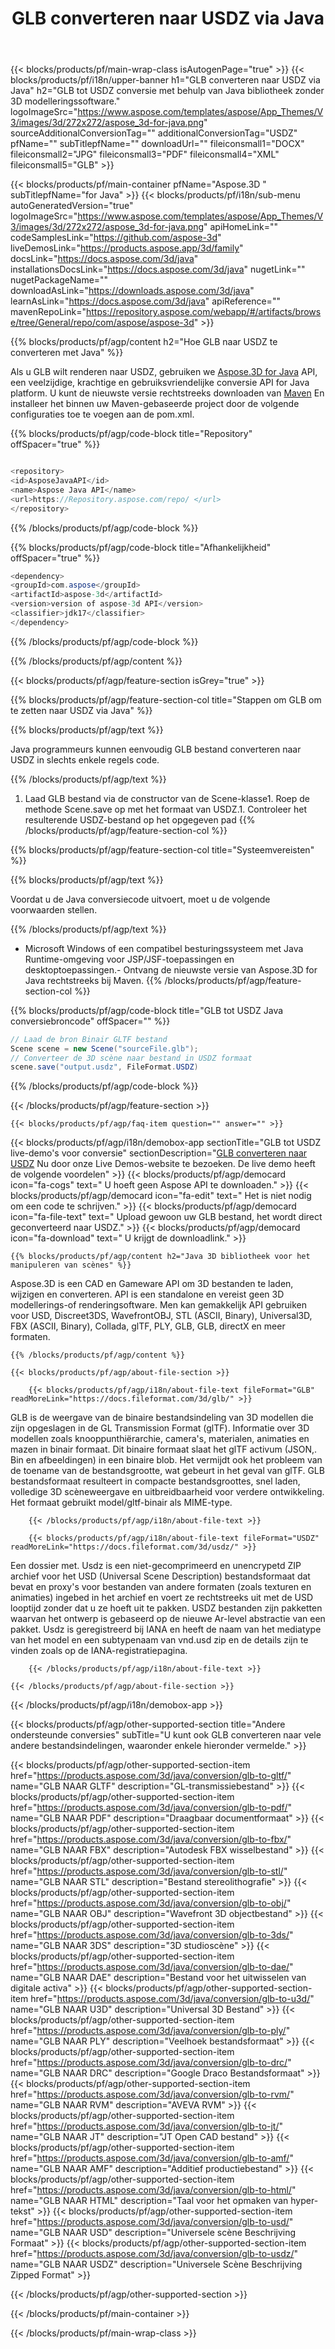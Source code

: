 ﻿---
title: GLB converteren naar USDZ via Java
weight: 530
url: /nl/java/conversion/glb-to-usdz/ 
description: Voorbeeld van Java conversiecode voor GLB formaat naar USDZ bestand. Gebruik deze voorbeeldcode om GLB naar USDZ te converteren binnen elke applicatie op het web of Desktop Java.
---
{{< blocks/products/pf/main-wrap-class isAutogenPage="true" >}}
{{< blocks/products/pf/i18n/upper-banner h1="GLB converteren naar USDZ via Java" h2="GLB tot USDZ conversie met behulp van Java bibliotheek zonder 3D modelleringssoftware." logoImageSrc="https://www.aspose.com/templates/aspose/App_Themes/V3/images/3d/272x272/aspose_3d-for-java.png" sourceAdditionalConversionTag="" additionalConversionTag="USDZ" pfName="" subTitlepfName="" downloadUrl="" fileiconsmall1="DOCX" fileiconsmall2="JPG" fileiconsmall3="PDF" fileiconsmall4="XML" fileiconsmall5="GLB" >}}

{{< blocks/products/pf/main-container pfName="Aspose.3D " subTitlepfName="for Java" >}}
{{< blocks/products/pf/i18n/sub-menu autoGeneratedVersion="true" logoImageSrc="https://www.aspose.com/templates/aspose/App_Themes/V3/images/3d/272x272/aspose_3d-for-java.png" apiHomeLink="" codeSamplesLink="https://github.com/aspose-3d" liveDemosLink="https://products.aspose.app/3d/family" docsLink="https://docs.aspose.com/3d/java" installationsDocsLink="https://docs.aspose.com/3d/java" nugetLink="" nugetPackageName="" downloadAsLink="https://downloads.aspose.com/3d/java" learnAsLink="https://docs.aspose.com/3d/java" apiReference="" mavenRepoLink="https://repository.aspose.com/webapp/#/artifacts/browse/tree/General/repo/com/aspose/aspose-3d" >}}

{{% blocks/products/pf/agp/content h2="Hoe GLB naar USDZ te converteren met Java" %}}

 Als u GLB wilt renderen naar USDZ, gebruiken we
 [Aspose.3D for Java](https://products.aspose.com/3d/java) 
 API, een veelzijdige, krachtige en gebruiksvriendelijke conversie API for Java platform. U kunt de nieuwste versie rechtstreeks downloaden van
 [Maven](https://repository.aspose.com/webapp/#/artifacts/browse/tree/General/repo/com/aspose/aspose-3d) 
 En installeer het binnen uw Maven-gebaseerde project door de volgende configuraties toe te voegen aan de pom.xml.

{{% blocks/products/pf/agp/code-block title="Repository" offSpacer="true" %}}

```cs

<repository>
<id>AsposeJavaAPI</id>
<name>Aspose Java API</name>
<url>https://Repository.aspose.com/repo/ </url>
</repository>


```

{{% /blocks/products/pf/agp/code-block %}}

{{% blocks/products/pf/agp/code-block title="Afhankelijkheid" offSpacer="true" %}}

```cs
<dependency>
<groupId>com.aspose</groupId>
<artifactId>aspose-3d</artifactId>
<version>version of aspose-3d API</version>
<classifier>jdk17</classifier>
</dependency>


```

{{% /blocks/products/pf/agp/code-block %}}

{{% /blocks/products/pf/agp/content %}}

{{< blocks/products/pf/agp/feature-section isGrey="true" >}}

{{% blocks/products/pf/agp/feature-section-col title="Stappen om GLB om te zetten naar USDZ via Java" %}}

{{% blocks/products/pf/agp/text %}}

 Java programmeurs kunnen eenvoudig GLB bestand converteren naar USDZ in slechts enkele regels code.

{{% /blocks/products/pf/agp/text %}}

1. Laad GLB bestand via de constructor van de Scene-klasse1. Roep de methode Scene.save op met het formaat van USDZ.1. Controleer het resulterende USDZ-bestand op het opgegeven pad
{{% /blocks/products/pf/agp/feature-section-col %}}

{{% blocks/products/pf/agp/feature-section-col title="Systeemvereisten" %}}

{{% blocks/products/pf/agp/text %}}

 Voordat u de Java conversiecode uitvoert, moet u de volgende voorwaarden stellen.

{{% /blocks/products/pf/agp/text %}}

- Microsoft Windows of een compatibel besturingssysteem met Java Runtime-omgeving voor JSP/JSF-toepassingen en desktoptoepassingen.- Ontvang de nieuwste versie van Aspose.3D for Java rechtstreeks bij Maven.
{{% /blocks/products/pf/agp/feature-section-col %}}

{{% blocks/products/pf/agp/code-block title="GLB tot USDZ Java conversiebroncode" offSpacer="" %}}

```cs
// Laad de bron Binair GLTF bestand
Scene scene = new Scene("sourceFile.glb");
// Converteer de 3D scène naar bestand in USDZ formaat
scene.save("output.usdz", FileFormat.USDZ)

```

{{% /blocks/products/pf/agp/code-block %}}

{{< /blocks/products/pf/agp/feature-section >}}

    {{< blocks/products/pf/agp/faq-item question="" answer="" >}}
 

<!-- aboutfile Starts -->

{{< blocks/products/pf/agp/i18n/demobox-app sectionTitle="GLB tot USDZ live-demo\'s voor conversie" sectionDescription="[GLB converteren naar USDZ](https://products.aspose.app/3d/conversion/glb-to-usdz) Nu door onze Live Demos-website te bezoeken. De live demo heeft de volgende voordelen" >}}
        {{< blocks/products/pf/agp/democard icon="fa-cogs" text=" U hoeft geen Aspose API te downloaden." >}}
        {{< blocks/products/pf/agp/democard icon="fa-edit" text=" Het is niet nodig om een code te schrijven." >}}
        {{< blocks/products/pf/agp/democard icon="fa-file-text" text=" Upload gewoon uw GLB bestand, het wordt direct geconverteerd naar USDZ." >}}
        {{< blocks/products/pf/agp/democard icon="fa-download" text=" U krijgt de downloadlink." >}}

    {{% blocks/products/pf/agp/content h2="Java 3D bibliotheek voor het manipuleren van scènes" %}}

 Aspose.3D is een CAD en Gameware API om 3D bestanden te laden, wijzigen en converteren. API is een standalone en vereist geen 3D modellerings-of renderingsoftware. Men kan gemakkelijk API gebruiken voor USD, Discreet3DS, WavefrontOBJ, STL (ASCII, Binary), Universal3D, FBX (ASCII, Binary), Collada, glTF, PLY, GLB, GLB, directX en meer formaten. 



    {{% /blocks/products/pf/agp/content %}}

    {{< blocks/products/pf/agp/about-file-section >}}

        {{< blocks/products/pf/agp/i18n/about-file-text fileFormat="GLB" readMoreLink="https://docs.fileformat.com/3d/glb/" >}}

GLB is de weergave van de binaire bestandsindeling van 3D modellen die zijn opgeslagen in de GL Transmission Format (glTF). Informatie over 3D modellen zoals knooppunthiërarchie, camera's, materialen, animaties en mazen in binair formaat. Dit binaire formaat slaat het glTF activum (JSON,. Bin en afbeeldingen) in een binaire blob. Het vermijdt ook het probleem van de toename van de bestandsgrootte, wat gebeurt in het geval van glTF. GLB bestandsformaat resulteert in compacte bestandsgroottes, snel laden, volledige 3D scèneweergave en uitbreidbaarheid voor verdere ontwikkeling. Het formaat gebruikt model/gltf-binair als MIME-type.

        {{< /blocks/products/pf/agp/i18n/about-file-text >}}

        {{< blocks/products/pf/agp/i18n/about-file-text fileFormat="USDZ" readMoreLink="https://docs.fileformat.com/3d/usdz/" >}}

Een dossier met. Usdz is een niet-gecomprimeerd en unencrypetd ZIP archief voor het USD (Universal Scene Description) bestandsformaat dat bevat en proxy's voor bestanden van andere formaten (zoals texturen en animaties) ingebed in het archief en voert ze rechtstreeks uit met de USD looptijd zonder dat u ze hoeft uit te pakken. USDZ bestanden zijn pakketten waarvan het ontwerp is gebaseerd op de nieuwe Ar-level abstractie van een pakket. Usdz is geregistreerd bij IANA en heeft de naam van het mediatype van het model en een subtypenaam van vnd.usd zip en de details zijn te vinden zoals op de IANA-registratiepagina.


        {{< /blocks/products/pf/agp/i18n/about-file-text >}}

    {{< /blocks/products/pf/agp/about-file-section >}}

{{< /blocks/products/pf/agp/i18n/demobox-app >}}

<!-- aboutfile Ends -->

{{< blocks/products/pf/agp/other-supported-section title="Andere ondersteunde conversies" subTitle="U kunt ook GLB converteren naar vele andere bestandsindelingen, waaronder enkele hieronder vermelde." >}}

{{< blocks/products/pf/agp/other-supported-section-item href="https://products.aspose.com/3d/java/conversion/glb-to-gltf/" name="GLB NAAR GLTF" description="GL-transmissiebestand" >}}
{{< blocks/products/pf/agp/other-supported-section-item href="https://products.aspose.com/3d/java/conversion/glb-to-pdf/" name="GLB NAAR PDF" description="Draagbaar documentformaat" >}}
{{< blocks/products/pf/agp/other-supported-section-item href="https://products.aspose.com/3d/java/conversion/glb-to-fbx/" name="GLB NAAR FBX" description="Autodesk FBX wisselbestand" >}}
{{< blocks/products/pf/agp/other-supported-section-item href="https://products.aspose.com/3d/java/conversion/glb-to-stl/" name="GLB NAAR STL" description="Bestand stereolithografie" >}}
{{< blocks/products/pf/agp/other-supported-section-item href="https://products.aspose.com/3d/java/conversion/glb-to-obj/" name="GLB NAAR OBJ" description="Wavefront 3D objectbestand" >}}
{{< blocks/products/pf/agp/other-supported-section-item href="https://products.aspose.com/3d/java/conversion/glb-to-3ds/" name="GLB NAAR 3DS" description="3D studioscène" >}}
{{< blocks/products/pf/agp/other-supported-section-item href="https://products.aspose.com/3d/java/conversion/glb-to-dae/" name="GLB NAAR DAE" description="Bestand voor het uitwisselen van digitale activa" >}}
{{< blocks/products/pf/agp/other-supported-section-item href="https://products.aspose.com/3d/java/conversion/glb-to-u3d/" name="GLB NAAR U3D" description="Universal 3D Bestand" >}}
{{< blocks/products/pf/agp/other-supported-section-item href="https://products.aspose.com/3d/java/conversion/glb-to-ply/" name="GLB NAAR PLY" description="Veelhoek bestandsformaat" >}}
{{< blocks/products/pf/agp/other-supported-section-item href="https://products.aspose.com/3d/java/conversion/glb-to-drc/" name="GLB NAAR DRC" description="Google Draco Bestandsformaat" >}}
{{< blocks/products/pf/agp/other-supported-section-item href="https://products.aspose.com/3d/java/conversion/glb-to-rvm/" name="GLB NAAR RVM" description="AVEVA RVM" >}}
{{< blocks/products/pf/agp/other-supported-section-item href="https://products.aspose.com/3d/java/conversion/glb-to-jt/" name="GLB NAAR JT" description="JT Open CAD bestand" >}}
{{< blocks/products/pf/agp/other-supported-section-item href="https://products.aspose.com/3d/java/conversion/glb-to-amf/" name="GLB NAAR AMF" description="Additief productiebestand" >}}
{{< blocks/products/pf/agp/other-supported-section-item href="https://products.aspose.com/3d/java/conversion/glb-to-html/" name="GLB NAAR HTML" description="Taal voor het opmaken van hyper-tekst" >}}
{{< blocks/products/pf/agp/other-supported-section-item href="https://products.aspose.com/3d/java/conversion/glb-to-usd/" name="GLB NAAR USD" description="Universele scène Beschrijving Formaat" >}}
{{< blocks/products/pf/agp/other-supported-section-item href="https://products.aspose.com/3d/java/conversion/glb-to-usdz/" name="GLB NAAR USDZ" description="Universele Scène Beschrijving Zipped Format" >}}

{{< /blocks/products/pf/agp/other-supported-section >}}

{{< /blocks/products/pf/main-container >}}
    
{{< /blocks/products/pf/main-wrap-class >}}